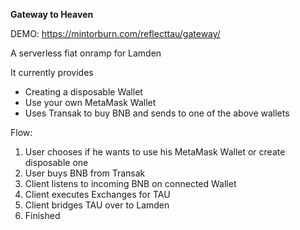 **Gateway to Heaven**

DEMO: https://mintorburn.com/reflecttau/gateway/

A serverless fiat onramp for Lamden

It currently provides
- Creating a disposable Wallet
- Use your own MetaMask Wallet
- Uses Transak to buy BNB and sends to one of the above wallets

Flow:
1. User chooses if he wants to use his MetaMask Wallet or create disposable one
2. User buys BNB from Transak
3. Client listens to incoming BNB on connected Wallet
4. Client executes Exchanges for TAU
5. Client bridges TAU over to Lamden
6. Finished